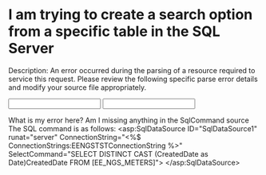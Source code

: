 
# I am trying to create a search option from a specific table in the SQL Server

Description: An error occurred during the parsing of a resource required to service this request. Please review the following specific parse error details and modify your source file appropriately.
<td style="width: 100px;">
    <input class ="search" type="search" autocomplete="on" 
           title="Search"  Height="16px" Width="100px" 
           DataSourceID="SqlDataSource1" 
           DataTextField="CreatedDate" DataValueField="CreatedDate">
         <asp:SqlDataSource ID="SqlDataSource1" runat="server"
              ConnectionString="<%$ ConnectionStrings:EENGSTSTConnectionString %>" 
              SelectCommand="SELECT DISTINCT CAST(CreatedDate as Date)CreatedDate FROM [EE_NGS_METERS]"></asp:SqlDataSource>
         <td style="width: 100px;">
             <input class ="search" type="search" autocomplete="on" title="Search"  Height="16px" Width="100px" DataSourceID="SqlDataSource1" DataTextField="CreatedDate" DataValueField="CreatedDate">

What is my error here? Am I missing anything in the SqlCommand source
The SQL command is as follows:
<asp:SqlDataSource ID="SqlDataSource1" runat="server"
     ConnectionString="<%$ ConnectionStrings:EENGSTSTConnectionString %>" 
     SelectCommand="SELECT DISTINCT CAST (CreatedDate as Date)CreatedDate FROM [EE_NGS_METERS]">
</asp:SqlDataSource>


        